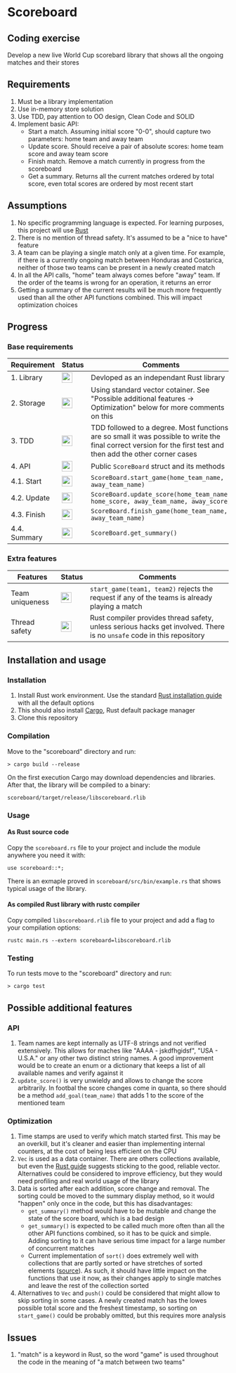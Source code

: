 # Scoreboard

## Coding exercise

Develop a new live World Cup scorebard library that shows all the ongoing matches and their stores

## Requirements

1. Must be a library implementation
2. Use in-memory store solution
3. Use TDD, pay attention to OO design, Clean Code and SOLID
4. Implement basic API:
	- Start a match. Assuming initial score "0-0", should capture two parameters: home team and away team
	- Update score. Should receive a pair of absolute scores: home team score and away team score
	- Finish match. Remove a match currently in progress from the scoreboard
	- Get a summary. Returns all the current matches ordered by total score, even total scores are ordered by most recent start

## Assumptions

1. No specific programming language is expected. For learning purposes, this project will use [Rust](https://www.rust-lang.org/)
2. There is no mention of thread safety. It's assumed to be a "nice to have" feature
3. A team can be playing a single match only at a given time. For example, if there is a currently ongoing match between Honduras and Costarica, neither of those two teams can be present in a newly created match
4. In all the API calls, "home" team always comes before "away" team. If the order of the teams is wrong for an operation, it returns an error
5. Getting a summary of the current results will be much more frequently used than all the other API functions combined. This will impact optimization choices

## Progress

### Base requirements

| Requirement | Status | Comments |
| ------ | ------ | ------ |
| 1. Library | <img src="https://upload.wikimedia.org/wikipedia/commons/thumb/5/50/Yes_Check_Circle.svg/240px-Yes_Check_Circle.svg.png" width="24" height="24"> | Devloped as an independant Rust library |
| 2. Storage | <img src="https://upload.wikimedia.org/wikipedia/commons/thumb/5/50/Yes_Check_Circle.svg/240px-Yes_Check_Circle.svg.png" width="24" height="24"> | Using standard vector cotainer. See "Possible additional features -> Optimization" below for more comments on this |
| 3. TDD | <img src="https://upload.wikimedia.org/wikipedia/commons/thumb/5/50/Yes_Check_Circle.svg/240px-Yes_Check_Circle.svg.png" width="24" height="24"> | TDD followed to a degree. Most functions are so small it was possible to write the final correct version for the first test and then add the other corner cases |
| 4. API | <img src="https://upload.wikimedia.org/wikipedia/commons/thumb/5/50/Yes_Check_Circle.svg/240px-Yes_Check_Circle.svg.png" width="24" height="24"> | Public `ScoreBoard` struct and its methods |
| 4.1. Start | <img src="https://upload.wikimedia.org/wikipedia/commons/thumb/5/50/Yes_Check_Circle.svg/240px-Yes_Check_Circle.svg.png" width="24" height="24"> | `ScoreBoard.start_game(home_team_name, away_team_name)` |
| 4.2. Update | <img src="https://upload.wikimedia.org/wikipedia/commons/thumb/5/50/Yes_Check_Circle.svg/240px-Yes_Check_Circle.svg.png" width="24" height="24"> | `ScoreBoard.update_score(home_team_name, home_score, away_team_name, away_score)` |
| 4.3. Finish | <img src="https://upload.wikimedia.org/wikipedia/commons/thumb/5/50/Yes_Check_Circle.svg/240px-Yes_Check_Circle.svg.png" width="24" height="24"> | `ScoreBoard.finish_game(home_team_name, away_team_name)`|
| 4.4. Summary | <img src="https://upload.wikimedia.org/wikipedia/commons/thumb/5/50/Yes_Check_Circle.svg/240px-Yes_Check_Circle.svg.png" width="24" height="24"> | `ScoreBoard.get_summary()` |

### Extra features

| Features | Status | Comments |
| ------ | ------ | ------ |
| Team uniqueness | <img src="https://upload.wikimedia.org/wikipedia/commons/thumb/5/50/Yes_Check_Circle.svg/240px-Yes_Check_Circle.svg.png" width="24" height="24"> | `start_game(team1, team2)` rejects the request if any of the teams is already playing a match |
| Thread safety | <img src="https://upload.wikimedia.org/wikipedia/commons/thumb/5/50/Yes_Check_Circle.svg/240px-Yes_Check_Circle.svg.png" width="24" height="24"> | Rust compiler provides thread safety, unless serious hacks get involved. There is no `unsafe` code in this repository |

## Installation and usage

### Installation

1. Install Rust work environment. Use the standard [Rust installation guide](https://www.rust-lang.org/learn/get-started) with all the default options
2. This should also install [Cargo](https://doc.rust-lang.org/cargo/), Rust default package manager
3. Clone this repository

### Compilation

Move to the "scoreboard" directory and run:

`> cargo build --release`

On the first execution Cargo may download dependencies and libraries. After that, the library will be compiled to a binary:

`scoreboard/target/release/libscoreboard.rlib`

### Usage

#### As Rust source code

Copy the `scoreboard.rs` file to your project and include the module anywhere you need it with:

`use scoreboard::*;`

There is an exmaple proved in `scoreboard/src/bin/example.rs` that shows typical usage of the library.

#### As compiled Rust library with rustc compiler

Copy compiled `libscoreboard.rlib` file to your project and add a flag to your compilation options:

`rustc main.rs --extern scoreboard=libscoreboard.rlib`

### Testing

To run tests move to the "scoreboard" directory and run:

`> cargo test`

## Possible additional features

### API

1. Team names are kept internally as UTF-8 strings and not verified extensively. This allows for maches like "AAAA - jskdfhgidsf", "USA - U.S.A." or any other two distinct string names. A good improvement would be to create an enum or a dictionary that keeps a list of all available names and verify against it
2. `update_score()` is very unwieldy and allows to change the score arbitrarily. In footbal the score changes come in quanta, so there should be a method `add_goal(team_name)` that adds 1 to the score of the mentioned team

### Optimization

1. Time stamps are used to verify which match started first. This may be an overkill, but it's cleaner and easier than implementing internal counters, at the cost of being less efficient on the CPU
2. `Vec` is used as a data container. There are others collections available, but even the [Rust guide](https://doc.rust-lang.org/std/collections/index.html) suggests sticking to the good, reliable vector. Alternatives could be considered to improve efficiency, but they would need profiling and real world usage of the library
3. Data is sorted after each addition, score change and removal. The sorting could be moved to the summary display method, so it would "happen" only once in the code, but this has disadvantages:
	- `get_summary()` method would have to be mutable and change the state of the score board, which is a bad design
	- `get_summary()` is expected to be called much more often than all the other API functions combined, so it has to be quick and simple. Adding sorting to it can have serious time impact for a large number of concurrent matches
	- Current implementation of `sort()` does extremely well with collections that are partly sorted or have stretches of sorted elements ([source](https://doc.rust-lang.org/std/primitive.slice.html#current-implementation-8)). As such, it should have little impact on the functions that use it now, as their changes apply to single matches and leave the rest of the collection sorted
4. Alternatives to `Vec` and `push()` could be considered that might allow to skip sorting in some cases. A newly created match has the lowes possible total score and the freshest timestamp, so sorting on `start_game()` could be probably omitted, but this requires more analysis

## Issues

1. "match" is a keyword in Rust, so the word "game" is used throughout the code in the meaning of "a match between two teams"
